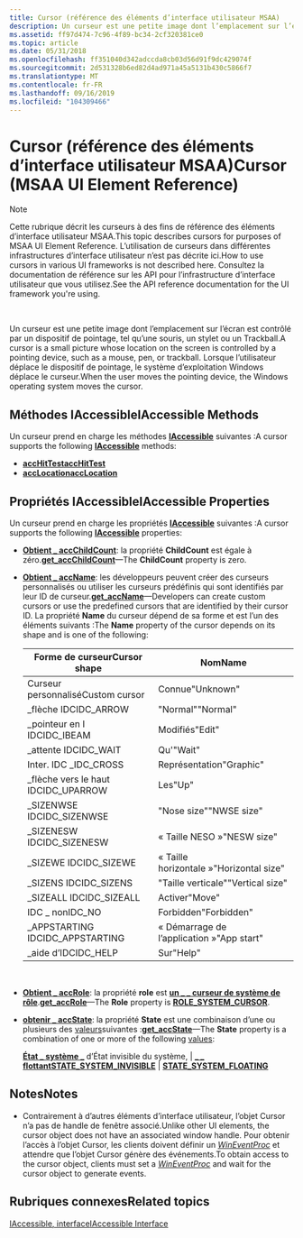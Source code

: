 ```yaml
---
title: Cursor (référence des éléments d’interface utilisateur MSAA)
description: Un curseur est une petite image dont l’emplacement sur l’écran est contrôlé par un dispositif de pointage, tel qu’une souris, un stylet ou un Trackball. Lorsque l’utilisateur déplace le dispositif de pointage, le système d’exploitation Windows déplace le curseur.
ms.assetid: ff97d474-7c96-4f89-bc34-2cf320381ce0
ms.topic: article
ms.date: 05/31/2018
ms.openlocfilehash: ff351040d342adccda8cb03d56d91f9dc429074f
ms.sourcegitcommit: 2d531328b6ed82d4ad971a45a5131b430c5866f7
ms.translationtype: MT
ms.contentlocale: fr-FR
ms.lasthandoff: 09/16/2019
ms.locfileid: "104309466"
---
```

# <a name="cursor-msaa-ui-element-reference"></a><span data-ttu-id="ee5fb-104">Cursor (référence des éléments d’interface utilisateur MSAA)</span><span class="sxs-lookup"><span data-stu-id="ee5fb-104">Cursor (MSAA UI Element Reference)</span></span>

> [!Note]  
> <span data-ttu-id="ee5fb-105">Cette rubrique décrit les curseurs à des fins de référence des éléments d’interface utilisateur MSAA.</span><span class="sxs-lookup"><span data-stu-id="ee5fb-105">This topic describes cursors for purposes of MSAA UI Element Reference.</span></span> <span data-ttu-id="ee5fb-106">L’utilisation de curseurs dans différentes infrastructures d’interface utilisateur n’est pas décrite ici.</span><span class="sxs-lookup"><span data-stu-id="ee5fb-106">How to use cursors in various UI frameworks is not described here.</span></span> <span data-ttu-id="ee5fb-107">Consultez la documentation de référence sur les API pour l’infrastructure d’interface utilisateur que vous utilisez.</span><span class="sxs-lookup"><span data-stu-id="ee5fb-107">See the API reference documentation for the UI framework you're using.</span></span>

 

<span data-ttu-id="ee5fb-108">Un curseur est une petite image dont l’emplacement sur l’écran est contrôlé par un dispositif de pointage, tel qu’une souris, un stylet ou un Trackball.</span><span class="sxs-lookup"><span data-stu-id="ee5fb-108">A cursor is a small picture whose location on the screen is controlled by a pointing device, such as a mouse, pen, or trackball.</span></span> <span data-ttu-id="ee5fb-109">Lorsque l’utilisateur déplace le dispositif de pointage, le système d’exploitation Windows déplace le curseur.</span><span class="sxs-lookup"><span data-stu-id="ee5fb-109">When the user moves the pointing device, the Windows operating system moves the cursor.</span></span>

## <a name="iaccessible-methods"></a><span data-ttu-id="ee5fb-110">Méthodes IAccessible</span><span class="sxs-lookup"><span data-stu-id="ee5fb-110">IAccessible Methods</span></span>

<span data-ttu-id="ee5fb-111">Un curseur prend en charge les méthodes [**IAccessible**](/windows/desktop/api/oleacc/nn-oleacc-iaccessible) suivantes :</span><span class="sxs-lookup"><span data-stu-id="ee5fb-111">A cursor supports the following [**IAccessible**](/windows/desktop/api/oleacc/nn-oleacc-iaccessible) methods:</span></span>

-   [<span data-ttu-id="ee5fb-112">**accHitTest**</span><span class="sxs-lookup"><span data-stu-id="ee5fb-112">**accHitTest**</span></span>](/windows/desktop/api/Oleacc/nf-oleacc-iaccessible-acchittest)
-   [<span data-ttu-id="ee5fb-113">**accLocation**</span><span class="sxs-lookup"><span data-stu-id="ee5fb-113">**accLocation**</span></span>](/windows/desktop/api/Oleacc/nf-oleacc-iaccessible-acclocation)

## <a name="iaccessible-properties"></a><span data-ttu-id="ee5fb-114">Propriétés IAccessible</span><span class="sxs-lookup"><span data-stu-id="ee5fb-114">IAccessible Properties</span></span>

<span data-ttu-id="ee5fb-115">Un curseur prend en charge les propriétés [**IAccessible**](/windows/desktop/api/oleacc/nn-oleacc-iaccessible) suivantes :</span><span class="sxs-lookup"><span data-stu-id="ee5fb-115">A cursor supports the following [**IAccessible**](/windows/desktop/api/oleacc/nn-oleacc-iaccessible) properties:</span></span>

-   <span data-ttu-id="ee5fb-116">[**Obtient \_ accChildCount**](/windows/desktop/api/Oleacc/nf-oleacc-iaccessible-get_accchildcount): la propriété **ChildCount** est égale à zéro.</span><span class="sxs-lookup"><span data-stu-id="ee5fb-116">[**get\_accChildCount**](/windows/desktop/api/Oleacc/nf-oleacc-iaccessible-get_accchildcount)—The **ChildCount** property is zero.</span></span>
-   <span data-ttu-id="ee5fb-117">[**Obtient \_ accName**](/windows/desktop/api/Oleacc/nf-oleacc-iaccessible-get_accname): les développeurs peuvent créer des curseurs personnalisés ou utiliser les curseurs prédéfinis qui sont identifiés par leur ID de curseur.</span><span class="sxs-lookup"><span data-stu-id="ee5fb-117">[**get\_accName**](/windows/desktop/api/Oleacc/nf-oleacc-iaccessible-get_accname)—Developers can create custom cursors or use the predefined cursors that are identified by their cursor ID.</span></span> <span data-ttu-id="ee5fb-118">La propriété **Name** du curseur dépend de sa forme et est l’un des éléments suivants :</span><span class="sxs-lookup"><span data-stu-id="ee5fb-118">The **Name** property of the cursor depends on its shape and is one of the following:</span></span> 

    | <span data-ttu-id="ee5fb-119">Forme de curseur</span><span class="sxs-lookup"><span data-stu-id="ee5fb-119">Cursor shape</span></span>     | <span data-ttu-id="ee5fb-120">Nom</span><span class="sxs-lookup"><span data-stu-id="ee5fb-120">Name</span></span>              |
    |------------------|-------------------|
    | <span data-ttu-id="ee5fb-121">Curseur personnalisé</span><span class="sxs-lookup"><span data-stu-id="ee5fb-121">Custom cursor</span></span>    | <span data-ttu-id="ee5fb-122">Connue</span><span class="sxs-lookup"><span data-stu-id="ee5fb-122">"Unknown"</span></span>         |
    | <span data-ttu-id="ee5fb-123">\_flèche IDC</span><span class="sxs-lookup"><span data-stu-id="ee5fb-123">IDC\_ARROW</span></span>       | <span data-ttu-id="ee5fb-124">"Normal"</span><span class="sxs-lookup"><span data-stu-id="ee5fb-124">"Normal"</span></span>          |
    | <span data-ttu-id="ee5fb-125">\_pointeur en I IDC</span><span class="sxs-lookup"><span data-stu-id="ee5fb-125">IDC\_IBEAM</span></span>       | <span data-ttu-id="ee5fb-126">Modifiés</span><span class="sxs-lookup"><span data-stu-id="ee5fb-126">"Edit"</span></span>            |
    | <span data-ttu-id="ee5fb-127">\_attente IDC</span><span class="sxs-lookup"><span data-stu-id="ee5fb-127">IDC\_WAIT</span></span>        | <span data-ttu-id="ee5fb-128">Qu'</span><span class="sxs-lookup"><span data-stu-id="ee5fb-128">"Wait"</span></span>            |
    | <span data-ttu-id="ee5fb-129">Inter. IDC \_</span><span class="sxs-lookup"><span data-stu-id="ee5fb-129">IDC\_CROSS</span></span>       | <span data-ttu-id="ee5fb-130">Représentation</span><span class="sxs-lookup"><span data-stu-id="ee5fb-130">"Graphic"</span></span>         |
    | <span data-ttu-id="ee5fb-131">\_flèche vers le haut IDC</span><span class="sxs-lookup"><span data-stu-id="ee5fb-131">IDC\_UPARROW</span></span>     | <span data-ttu-id="ee5fb-132">Les</span><span class="sxs-lookup"><span data-stu-id="ee5fb-132">"Up"</span></span>              |
    | <span data-ttu-id="ee5fb-133">\_SIZENWSE IDC</span><span class="sxs-lookup"><span data-stu-id="ee5fb-133">IDC\_SIZENWSE</span></span>    | <span data-ttu-id="ee5fb-134">"Nose size"</span><span class="sxs-lookup"><span data-stu-id="ee5fb-134">"NWSE size"</span></span>       |
    | <span data-ttu-id="ee5fb-135">\_SIZENESW IDC</span><span class="sxs-lookup"><span data-stu-id="ee5fb-135">IDC\_SIZENESW</span></span>    | <span data-ttu-id="ee5fb-136">« Taille NESO »</span><span class="sxs-lookup"><span data-stu-id="ee5fb-136">"NESW size"</span></span>       |
    | <span data-ttu-id="ee5fb-137">\_SIZEWE IDC</span><span class="sxs-lookup"><span data-stu-id="ee5fb-137">IDC\_SIZEWE</span></span>      | <span data-ttu-id="ee5fb-138">« Taille horizontale »</span><span class="sxs-lookup"><span data-stu-id="ee5fb-138">"Horizontal size"</span></span> |
    | <span data-ttu-id="ee5fb-139">\_SIZENS IDC</span><span class="sxs-lookup"><span data-stu-id="ee5fb-139">IDC\_SIZENS</span></span>      | <span data-ttu-id="ee5fb-140">"Taille verticale"</span><span class="sxs-lookup"><span data-stu-id="ee5fb-140">"Vertical size"</span></span>   |
    | <span data-ttu-id="ee5fb-141">\_SIZEALL IDC</span><span class="sxs-lookup"><span data-stu-id="ee5fb-141">IDC\_SIZEALL</span></span>     | <span data-ttu-id="ee5fb-142">Activer</span><span class="sxs-lookup"><span data-stu-id="ee5fb-142">"Move"</span></span>            |
    | <span data-ttu-id="ee5fb-143">IDC \_ non</span><span class="sxs-lookup"><span data-stu-id="ee5fb-143">IDC\_NO</span></span>          | <span data-ttu-id="ee5fb-144">Forbidden</span><span class="sxs-lookup"><span data-stu-id="ee5fb-144">"Forbidden"</span></span>       |
    | <span data-ttu-id="ee5fb-145">\_APPSTARTING IDC</span><span class="sxs-lookup"><span data-stu-id="ee5fb-145">IDC\_APPSTARTING</span></span> | <span data-ttu-id="ee5fb-146">« Démarrage de l’application »</span><span class="sxs-lookup"><span data-stu-id="ee5fb-146">"App start"</span></span>       |
    | <span data-ttu-id="ee5fb-147">\_aide d’IDC</span><span class="sxs-lookup"><span data-stu-id="ee5fb-147">IDC\_HELP</span></span>        | <span data-ttu-id="ee5fb-148">Sur</span><span class="sxs-lookup"><span data-stu-id="ee5fb-148">"Help"</span></span>            |

    

     

-   <span data-ttu-id="ee5fb-149">[**Obtient \_ accRole**](/windows/desktop/api/Oleacc/nf-oleacc-iaccessible-get_accrole): la propriété **role** est [**un \_ \_ curseur de système de rôle**](object-roles.md).</span><span class="sxs-lookup"><span data-stu-id="ee5fb-149">[**get\_accRole**](/windows/desktop/api/Oleacc/nf-oleacc-iaccessible-get_accrole)—The **Role** property is [**ROLE\_SYSTEM\_CURSOR**](object-roles.md).</span></span>
-   <span data-ttu-id="ee5fb-150">[**obtenir \_ accState**](/windows/desktop/api/Oleacc/nf-oleacc-iaccessible-get_accstate): la propriété **State** est une combinaison d’une ou plusieurs des [valeurs](object-state-constants.md)suivantes :</span><span class="sxs-lookup"><span data-stu-id="ee5fb-150">[**get\_accState**](/windows/desktop/api/Oleacc/nf-oleacc-iaccessible-get_accstate)—The **State** property is a combination of one or more of the following [values](object-state-constants.md):</span></span>

    <span data-ttu-id="ee5fb-151">[**État \_ système \_**](object-state-constants.md) d’État invisible du système, \| [ **\_ \_ flottant**](object-state-constants.md)</span><span class="sxs-lookup"><span data-stu-id="ee5fb-151">[**STATE\_SYSTEM\_INVISIBLE**](object-state-constants.md) \| [**STATE\_SYSTEM\_FLOATING**](object-state-constants.md)</span></span>

## <a name="notes"></a><span data-ttu-id="ee5fb-152">Notes</span><span class="sxs-lookup"><span data-stu-id="ee5fb-152">Notes</span></span>

-   <span data-ttu-id="ee5fb-153">Contrairement à d’autres éléments d’interface utilisateur, l’objet Cursor n’a pas de handle de fenêtre associé.</span><span class="sxs-lookup"><span data-stu-id="ee5fb-153">Unlike other UI elements, the cursor object does not have an associated window handle.</span></span> <span data-ttu-id="ee5fb-154">Pour obtenir l’accès à l’objet Cursor, les clients doivent définir un [*WinEventProc*](/windows/desktop/api/Winuser/nc-winuser-wineventproc) et attendre que l’objet Cursor génère des événements.</span><span class="sxs-lookup"><span data-stu-id="ee5fb-154">To obtain access to the cursor object, clients must set a [*WinEventProc*](/windows/desktop/api/Winuser/nc-winuser-wineventproc) and wait for the cursor object to generate events.</span></span>

## <a name="related-topics"></a><span data-ttu-id="ee5fb-155">Rubriques connexes</span><span class="sxs-lookup"><span data-stu-id="ee5fb-155">Related topics</span></span>

<dl> <dt>

[<span data-ttu-id="ee5fb-156">IAccessible, interface</span><span class="sxs-lookup"><span data-stu-id="ee5fb-156">IAccessible Interface</span></span>](/windows/desktop/api/oleacc/nn-oleacc-iaccessible)
</dt> </dl>

 

 




